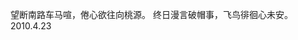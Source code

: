 望断南路车马喧，倦心欲往向桃源。
终日漫言破帽事，飞鸟徘徊心未安。
                                                            2010.4.23